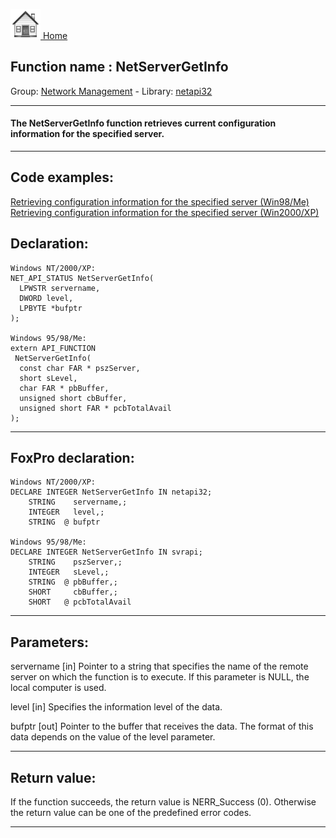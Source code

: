 [<img src="../../images/home.png"> Home ](https://github.com/VFPX/Win32API)  

## Function name : NetServerGetInfo
Group: [Network Management](../../functions_group.md#Network_Management)  -  Library: [netapi32](../../Libraries.md#netapi32)  
***  


#### The NetServerGetInfo function retrieves current configuration information for the specified server.
***  


## Code examples:
[Retrieving configuration information for the specified server (Win98/Me)](../../samples/sample_276.md)  
[Retrieving configuration information for the specified server (Win2000/XP)](../../samples/sample_425.md)  

## Declaration:
```foxpro  
Windows NT/2000/XP:
NET_API_STATUS NetServerGetInfo(
  LPWSTR servername,
  DWORD level,
  LPBYTE *bufptr
);

Windows 95/98/Me:
extern API_FUNCTION
 NetServerGetInfo(
  const char FAR * pszServer,
  short sLevel,
  char FAR * pbBuffer,
  unsigned short cbBuffer,
  unsigned short FAR * pcbTotalAvail
);  
```  
***  


## FoxPro declaration:
```foxpro  
Windows NT/2000/XP:
DECLARE INTEGER NetServerGetInfo IN netapi32;
	STRING    servername,;
	INTEGER   level,;
	STRING  @ bufptr

Windows 95/98/Me:
DECLARE INTEGER NetServerGetInfo IN svrapi;
	STRING    pszServer,;
	INTEGER   sLevel,;
	STRING  @ pbBuffer,;
	SHORT     cbBuffer,;
	SHORT   @ pcbTotalAvail  
```  
***  


## Parameters:
servername 
[in] Pointer to a string that specifies the name of the remote server on which the function is to execute. If this parameter is NULL, the local computer is used. 

level 
[in] Specifies the information level of the data.

bufptr 
[out] Pointer to the buffer that receives the data. The format of this data depends on the value of the level parameter.   
***  


## Return value:
If the function succeeds, the return value is NERR_Success (0). Otherwise the return value can be one of the predefined error codes.  
***  

